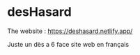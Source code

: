 # desHasard
The website : https://deshasard.netlify.app/

Juste un dès a 6 face site web en français
